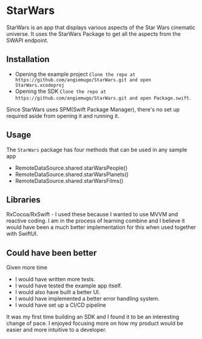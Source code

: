 # StarWars

StarWars is an app that displays various aspects of the Star Wars cinematic universe. It uses the StarWars Package to get all the aspects from the SWAPI endpoint. 

## Installation
- Opening the example project
```Clone the repo at https://github.com/angiemugo/StarWars.git and open StarWars.xcodeproj```
- Opening the SDK 
```Clone the repo at https://github.com/angiemugo/StarWars.git and open Package.swift```. 

Since StarWars uses SPM(Swift Package Manager), there's no set up required aside from opening it and running it. 

## Usage
The `StarWars` package has four methods that can be used in any sample app 
- RemoteDataSource.shared.starWarsPeople()
- RemoteDataSource.shared.starWarsPlanets()
- RemoteDataSource.shared.starWarsFilms()

## Libraries
RxCocoa/RxSwift - I used these because I wanted to use MVVM and reactive coding. I am in the process of learning combine and I believe it would have been a much better implementation for this when used together with SwiftUI. 

## Could have been better 
Given more time
- I would have written more tests. 
- I would have tested the example app itself. 
- I would also have built a better UI. 
- I would have implemented a better error handling system. 
- I would have set up a CI/CD pipeline

It was my first time building an SDK and I found it to be an interesting change of pace. I enjoyed focusing more on how my product would be easier and more intuitive to a developer. 
